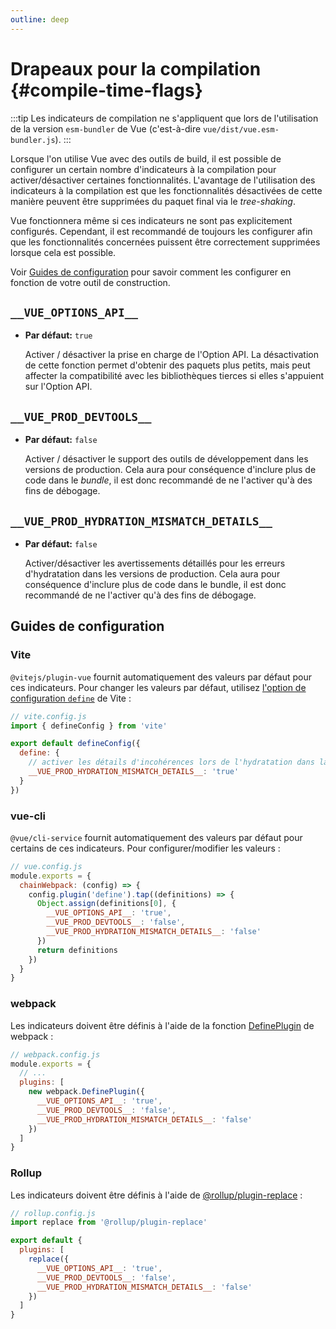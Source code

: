 ```yaml
---
outline: deep
---
```


# Drapeaux pour la compilation {#compile-time-flags}

:::tip
Les indicateurs de compilation ne s'appliquent que lors de l'utilisation de la version `esm-bundler` de Vue (c'est-à-dire `vue/dist/vue.esm-bundler.js`).
:::

Lorsque l'on utilise Vue avec des outils de build, il est possible de configurer un certain nombre d'indicateurs à la compilation pour activer/désactiver certaines fonctionnalités. L'avantage de l'utilisation des indicateurs à la compilation est que les fonctionnalités désactivées de cette manière peuvent être supprimées du paquet final via le *tree-shaking*.

Vue fonctionnera même si ces indicateurs ne sont pas explicitement configurés. Cependant, il est recommandé de toujours les configurer afin que les fonctionnalités concernées puissent être correctement supprimées lorsque cela est possible.

Voir [Guides de configuration](#configuration-guides) pour savoir comment les configurer en fonction de votre outil de construction.

## `__VUE_OPTIONS_API__`

- **Par défaut:** `true`

  Activer / désactiver la prise en charge de l'Option API. La désactivation de cette fonction permet d'obtenir des paquets plus petits, mais peut affecter la compatibilité avec les bibliothèques tierces si elles s'appuient sur l'Option API.

## `__VUE_PROD_DEVTOOLS__`

- **Par défaut:** `false`

  Activer / désactiver le support des outils de développement dans les versions de production. Cela aura pour conséquence d'inclure plus de code dans le *bundle*, il est donc recommandé de ne l'activer qu'à des fins de débogage.

## `__VUE_PROD_HYDRATION_MISMATCH_DETAILS__` <sup class="vt-badge" data-text="3.4+" />

- **Par défaut:** `false`

  Activer/désactiver les avertissements détaillés pour les erreurs d'hydratation dans les versions de production. Cela aura pour conséquence d'inclure plus de code dans le bundle, il est donc recommandé de ne l'activer qu'à des fins de débogage.

## Guides de configuration

### Vite

`@vitejs/plugin-vue` fournit automatiquement des valeurs par défaut pour ces indicateurs. Pour changer les valeurs par défaut, utilisez [l'option de configuration `define`](https://vitejs.dev/config/shared-options.html#define) de Vite :

```js
// vite.config.js
import { defineConfig } from 'vite'

export default defineConfig({
  define: {
    // activer les détails d'incohérences lors de l'hydratation dans la version de production
    __VUE_PROD_HYDRATION_MISMATCH_DETAILS__: 'true'
  }
})
```

### vue-cli

`@vue/cli-service` fournit automatiquement des valeurs par défaut pour certains de ces indicateurs. Pour configurer/modifier les valeurs :

```js
// vue.config.js
module.exports = {
  chainWebpack: (config) => {
    config.plugin('define').tap((definitions) => {
      Object.assign(definitions[0], {
        __VUE_OPTIONS_API__: 'true',
        __VUE_PROD_DEVTOOLS__: 'false',
        __VUE_PROD_HYDRATION_MISMATCH_DETAILS__: 'false'
      })
      return definitions
    })
  }
}
```

### webpack

Les indicateurs doivent être définis à l'aide de la fonction [DefinePlugin](https://webpack.js.org/plugins/define-plugin/) de webpack :

```js
// webpack.config.js
module.exports = {
  // ...
  plugins: [
    new webpack.DefinePlugin({
      __VUE_OPTIONS_API__: 'true',
      __VUE_PROD_DEVTOOLS__: 'false',
      __VUE_PROD_HYDRATION_MISMATCH_DETAILS__: 'false'
    })
  ]
}
```

### Rollup

Les indicateurs doivent être définis à l'aide de [@rollup/plugin-replace](https://github.com/rollup/plugins/tree/master/packages/replace) :

```js
// rollup.config.js
import replace from '@rollup/plugin-replace'

export default {
  plugins: [
    replace({
      __VUE_OPTIONS_API__: 'true',
      __VUE_PROD_DEVTOOLS__: 'false',
      __VUE_PROD_HYDRATION_MISMATCH_DETAILS__: 'false'
    })
  ]
}
```
